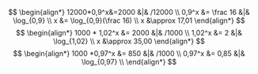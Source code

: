 $$
\begin{align*}
	12000*0,9^x&=2000 &|& /12000 \\
	0,9^x &= \frac 16 &|& \log_{0,9} \\
	x &= \log_{0,9}(\frac 16) \\
	x &\approx 17,01
\end{align*}
$$
$$
\begin{align*}
	1000 * 1,02^x &= 2000 &|& /1000 \\
	1,02^x &= 2    &|& \log_{1,02} \\
	x &\approx 35,00
\end{align*}
$$
$$
\begin{align*}
	1000 *0,97^x &= 850 &|& /1000 \\
	0,97^x &= 0,85 &|& \log_{0,97} \\
\end{align*}
$$